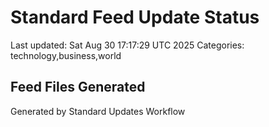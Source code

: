 # Standard Feed Update Status
Last updated: Sat Aug 30 17:17:29 UTC 2025
Categories: technology,business,world

## Feed Files Generated

Generated by Standard Updates Workflow
